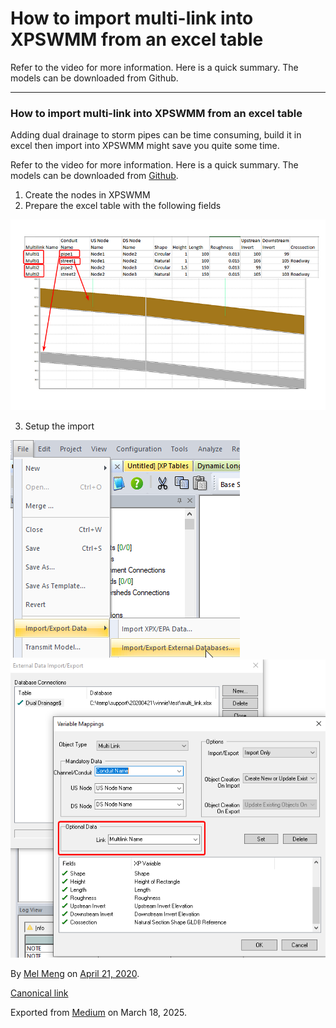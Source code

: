 # How to import multi-link into XPSWMM from an excel table

Refer to the video for more information. Here is a quick summary. The models can be downloaded from Github.

---

### How to import multi-link into XPSWMM from an excel table

Adding dual drainage to storm pipes can be time consuming, build it in excel then import into XPSWMM might save you quite some time.

Refer to the video for more information. Here is a quick summary. The models can be downloaded from [Github](https://github.com/mel-meng/xpswmm/tree/master/models/howtos/import%20multilinks%20from%20excel).

1. Create the nodes in XPSWMM
2. Prepare the excel table with the following fields

![](images\1_pT480vEGdNshIxklfizO3A.png)

3. Setup the import

![](images\1_5FO7G2AaAdbUGKQMmF8Tlw.png)![](images\1_KouNg7KjmU9d1mpVFutwMw.png)

By [Mel Meng](https://medium.com/@mel-meng-pe) on [April 21, 2020](https://medium.com/p/59832bb74d95).

[Canonical link](https://medium.com/@mel-meng-pe/how-to-import-multi-link-into-xpswmm-from-an-excel-table-59832bb74d95)

Exported from [Medium](https://medium.com) on March 18, 2025.